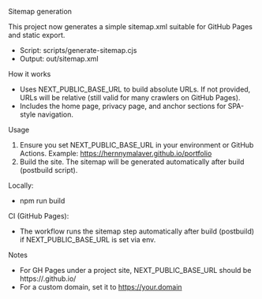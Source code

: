 Sitemap generation

This project now generates a simple sitemap.xml suitable for GitHub Pages and static export.

- Script: scripts/generate-sitemap.cjs
- Output: out/sitemap.xml

How it works
- Uses NEXT_PUBLIC_BASE_URL to build absolute URLs. If not provided, URLs will be relative (still valid for many crawlers on GitHub Pages).
- Includes the home page, privacy page, and anchor sections for SPA-style navigation.

Usage
1. Ensure you set NEXT_PUBLIC_BASE_URL in your environment or GitHub Actions. Example: https://hernnymalaver.github.io/portfolio
2. Build the site. The sitemap will be generated automatically after build (postbuild script).

Locally:
- npm run build

CI (GitHub Pages):
- The workflow runs the sitemap step automatically after build (postbuild) if NEXT_PUBLIC_BASE_URL is set via env.

Notes
- For GH Pages under a project site, NEXT_PUBLIC_BASE_URL should be https://<user>.github.io/<repo>
- For a custom domain, set it to https://your.domain
